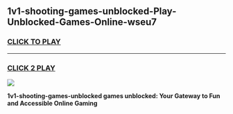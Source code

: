 
## 1v1-shooting-games-unblocked-Play-Unblocked-Games-Online-wseu7
<h3>
<a href="https://premium76.site?title=1v1-shooting-games-unblocked&ref=24A">CLICK TO PLAY</a></h3>
<hr>

<h3>
<a href="https://premium76.site?title=1v1-shooting-games-unblocked&ref=24A">CLICK 2 PLAY</a>
  
</h3>

<a href="https://premium76.site?title=1v1-shooting-games-unblocked&ref=24A"><img src="https://clearcache.store/games.png"></a>


**1v1-shooting-games-unblocked games unblocked: Your Gateway to Fun and Accessible Online Gaming**

